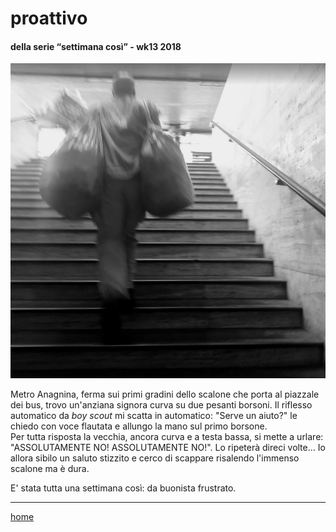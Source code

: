 # proattivo  

#### della serie “settimana così” - wk13 2018  
![](/interarete064.png "Roma Laziali - scalone")

Metro Anagnina, ferma sui primi gradini dello scalone che porta al piazzale dei bus, trovo un'anziana signora curva su due pesanti borsoni. Il riflesso automatico da *boy scout* mi scatta in automatico: "Serve un aiuto?" le chiedo con voce flautata e allungo la mano sul primo borsone.  
Per tutta risposta la vecchia, ancora curva e a testa bassa, si mette a urlare: "ASSOLUTAMENTE NO! ASSOLUTAMENTE NO!". Lo ripeterà direci volte... Io allora sibilo un saluto stizzito e cerco di scappare risalendo l'immenso scalone ma è dura.  

E' stata tutta una settimana così: da buonista frustrato.   

---  
[home](/interarete.md)  